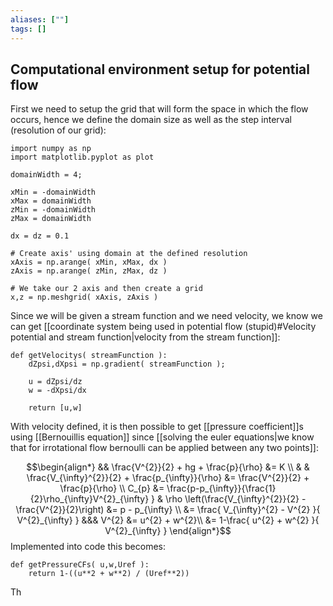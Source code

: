 ```yaml
---
aliases: [""]
tags: []
---
```


## Computational environment setup for potential flow

First we need to setup the grid that will form the space in which the flow occurs, hence we define the domain size as well as the step interval (resolution of our grid):

```jupyter
import numpy as np
import matplotlib.pyplot as plot

domainWidth = 4;

xMin = -domainWidth
xMax = domainWidth
zMin = -domainWidth
zMax = domainWidth

dx = dz = 0.1

# Create axis' using domain at the defined resolution
xAxis = np.arange( xMin, xMax, dx )
zAxis = np.arange( zMin, zMax, dz )

# We take our 2 axis and then create a grid
x,z = np.meshgrid( xAxis, zAxis ) 
```

Since we will be given a stream function and we need velocity, we know we can get [[coordinate system being used in potential flow (stupid)#Velocity potential and stream function|velocity from the stream function]]:

```jupyter
def getVelocitys( streamFunction ):
	dZpsi,dXpsi = np.gradient( streamFunction );
	
	u = dZpsi/dz
	w = -dXpsi/dx
	
	return [u,w]
```

With velocity defined, it is then possible to get [[pressure coefficient]]s using [[Bernouillis equation]] since [[solving the euler equations|we know that for irrotational flow bernoulli can be applied between any two points]]:

$$\begin{align*}
&&  \frac{V^{2}}{2} + hg + \frac{p}{\rho} &= K \\
& & \frac{V_{\infty}^{2}}{2}  + \frac{p_{\infty}}{\rho} &= \frac{V^{2}}{2}  + \frac{p}{\rho} \\
C_{p} &= \frac{p-p_{\infty}}{\frac{1}{2}\rho_{\infty}V^{2}_{\infty} } &  \rho \left(\frac{V_{\infty}^{2}}{2} - \frac{V^{2}}{2}\right) &=     p  -  p_{\infty} \\
 &= \frac{  V_{\infty}^{2} -  V^{2}  }{ V^{2}_{\infty} } &&& V^{2} &= u^{2} + w^{2}\\
  &= 1-\frac{  u^{2} + w^{2}  }{ V^{2}_{\infty} }
\end{align*}$$
Implemented into code this becomes:

```jupyter
def getPressureCFs( u,w,Uref ):
	return 1-((u**2 + w**2) / (Uref**2))
```

Th